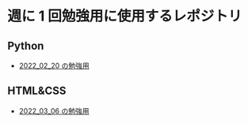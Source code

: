# 週に 1 回勉強用に使用するレポジトリ

## Python

- [2022_02_20 の勉強用](https://github.com/imanakaRobolab/Study/blob/main/python/2022_02_20/README.md)

## HTML&CSS

- [2022_03_06 の勉強用](https://github.com/imanakaRobolab/Study/tree/main/html/2022_03_06)
